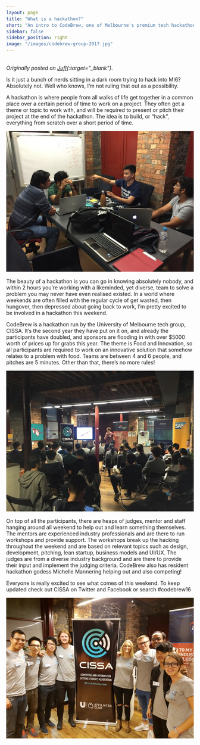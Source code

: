 ```yaml
---
layout: page
title: "What is a hackathon?"
short: "An intro to CodeBrew, one of Melbourne's premium tech hackathons."
sidebar: false
sidebar_position: right
image: "/images/codebrew-group-2017.jpg"
---
```



<br>*Originally posted on [Jufl](http://jufl.co/what-is-a-hackathon/){:target="_blank"}.*

Is it just a bunch of nerds sitting in a dark room trying to hack into MI6?
Absolutely not. Well who knows, I’m not ruling that out as a possibility.

A hackathon is where people from all walks of life get together in a common
place over a certain period of time to work on a project. They often get a theme
or topic to work with, and will be required to present or pitch their project at
the end of the hackathon. The idea is to build, or “hack”,  everything from
scratch over a short period of time.

![](/images/hackathon1.jpeg)

The beauty of a hackathon is you can go in knowing absolutely nobody, and within
2 hours you’re working with a likeminded, yet diverse, team to solve a problem
you  may never have even realised existed. In a world where weekends are often
filled with the regular cycle of get wasted, then hungover, then depressed about
going back to work, I’m pretty excited to be involved in a hackathon this
weekend.

CodeBrew is a hackathon run by the University of Melbourne tech group, CISSA.
It’s the second year they have put on it on, and already the participants have
doubled, and sponsors are flooding in with over $5000 worth of prices up for
grabs this year. The theme is Food and Innovation, so all participants are
required to work on an innovative solution that somehow relates to a problem
with food. Teams are between 4 and 6 people, and pitches are 5 minutes. Other
than that, there’s no more rules!

![](/images/hackathon2.jpeg)

On top of all the participants, there are heaps of judges, mentor and staff
hanging around all weekend to help out and learn something themselves. The
mentors are experienced industry professionals and are there to run workshops
and provide support. The workshops break up the hacking throughout the weekend
and are based on relevant topics such as design, development, pitching, lean
startup, business models and UI/UX. The judges are from a diverse industry
background and are there to provide their input and implement the judging
criteria. CodeBrew also has resident hackathon godess Michelle Mannering helping
out and also competing!

Everyone is really excited to see what comes of this weekend. To keep updated
check out CISSA on Twitter and Facebook or search #codebrew16

![](/images/hackathon3.jpg)
